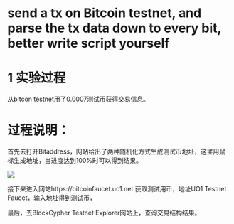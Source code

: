 # send a tx on Bitcoin testnet, and parse the tx data down to every bit, better write script yourself  


# 1 实验过程

从bitcon testnet用了0.0007测试币获得交易信息。

# 过程说明：

首先去打开Bitaddress，网站给出了两种随机化方式生成测试币地址，这里用鼠标生成地址，当进度达到100%时可以得到结果。

![](https://pic.imgdb.cn/item/64cd1b8c1ddac507cc79a12c.jpg)
  
接下来进入网站https://bitcoinfaucet.uo1.net 获取测试用币，地址UO1 Testnet Faucet，输入地址得到测试币，
 

最后，去BlockCypher Testnet Explorer网站上，查询交易结构结果。
